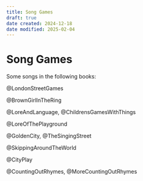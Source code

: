 ```yaml
---
title: Song Games
draft: true
date created: 2024-12-18
date modified: 2025-02-04
---
```

# Song Games

Some songs in the following books:

@LondonStreetGames

@BrownGirlInTheRing

@LoreAndLanguage, @ChildrensGamesWithThings

@LoreOfThePlayground

@GoldenCity, @TheSingingStreet

@SkippingAroundTheWorld

@CityPlay

@CountingOutRhymes, @MoreCountingOutRhymes
